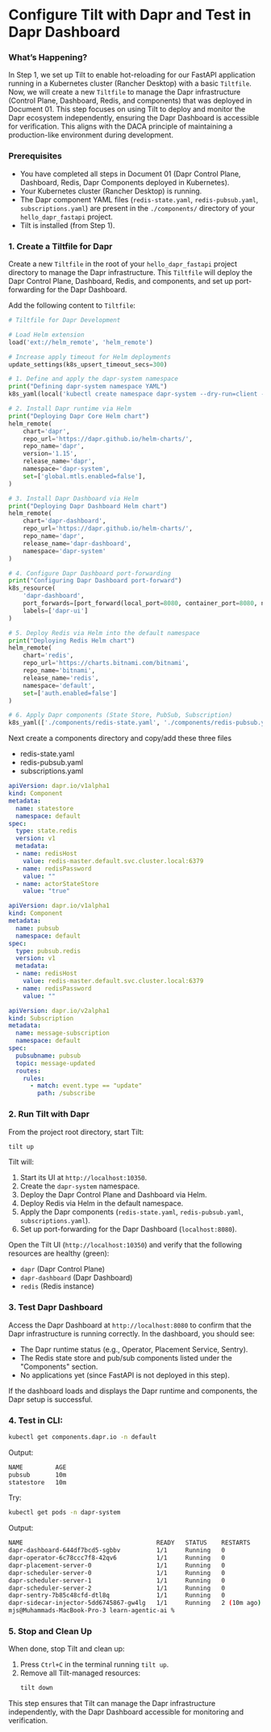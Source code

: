 # Configure Tilt with Dapr and Test in Dapr Dashboard

### What’s Happening?

In Step 1, we set up Tilt to enable hot-reloading for our FastAPI application running in a Kubernetes cluster (Rancher Desktop) with a basic `Tiltfile`. Now, we will create a new `Tiltfile` to manage the Dapr infrastructure (Control Plane, Dashboard, Redis, and components) that was deployed in Document 01. This step focuses on using Tilt to deploy and monitor the Dapr ecosystem independently, ensuring the Dapr Dashboard is accessible for verification. This aligns with the DACA principle of maintaining a production-like environment during development.

### Prerequisites

- You have completed all steps in Document 01 (Dapr Control Plane, Dashboard, Redis, Dapr Components deployed in Kubernetes).
- Your Kubernetes cluster (Rancher Desktop) is running.
- The Dapr component YAML files (`redis-state.yaml`, `redis-pubsub.yaml`, `subscriptions.yaml`) are present in the `./components/` directory of your `hello_dapr_fastapi` project.
- Tilt is installed (from Step 1).

### 1. Create a Tiltfile for Dapr

Create a new `Tiltfile` in the root of your `hello_dapr_fastapi` project directory to manage the Dapr infrastructure. This `Tiltfile` will deploy the Dapr Control Plane, Dashboard, Redis, and components, and set up port-forwarding for the Dapr Dashboard.

Add the following content to `Tiltfile`:

```python
# Tiltfile for Dapr Development

# Load Helm extension
load('ext://helm_remote', 'helm_remote')

# Increase apply timeout for Helm deployments
update_settings(k8s_upsert_timeout_secs=300)

# 1. Define and apply the dapr-system namespace
print("Defining dapr-system namespace YAML")
k8s_yaml(local('kubectl create namespace dapr-system --dry-run=client -o yaml'))

# 2. Install Dapr runtime via Helm
print("Deploying Dapr Core Helm chart")
helm_remote(
    chart='dapr',
    repo_url='https://dapr.github.io/helm-charts/',
    repo_name='dapr',
    version='1.15',
    release_name='dapr',
    namespace='dapr-system',
    set=['global.mtls.enabled=false'],
)

# 3. Install Dapr Dashboard via Helm
print("Deploying Dapr Dashboard Helm chart")
helm_remote(
    chart='dapr-dashboard',
    repo_url='https://dapr.github.io/helm-charts/',
    repo_name='dapr',
    release_name='dapr-dashboard',
    namespace='dapr-system'
)

# 4. Configure Dapr Dashboard port-forwarding
print("Configuring Dapr Dashboard port-forward")
k8s_resource(
    'dapr-dashboard',
    port_forwards=[port_forward(local_port=8080, container_port=8080, name='dapr-dashboard-ui')],
    labels=['dapr-ui']
)

# 5. Deploy Redis via Helm into the default namespace
print("Deploying Redis Helm chart")
helm_remote(
    chart='redis',
    repo_url='https://charts.bitnami.com/bitnami',
    repo_name='bitnami',
    release_name='redis',
    namespace='default',
    set=['auth.enabled=false']
)

# 6. Apply Dapr components (State Store, PubSub, Subscription)
k8s_yaml(['./components/redis-state.yaml', './components/redis-pubsub.yaml', './components/subscriptions.yaml'])
```

Next create a components directory and copy/add these three files
- redis-state.yaml
- redis-pubsub.yaml
- subscriptions.yaml

```redis-state.yaml
apiVersion: dapr.io/v1alpha1
kind: Component
metadata:
  name: statestore
  namespace: default
spec:
  type: state.redis
  version: v1
  metadata:
  - name: redisHost
    value: redis-master.default.svc.cluster.local:6379
  - name: redisPassword
    value: ""
  - name: actorStateStore
    value: "true"
```

```redis-pubsub.yaml
apiVersion: dapr.io/v1alpha1
kind: Component
metadata:
  name: pubsub
  namespace: default
spec:
  type: pubsub.redis
  version: v1
  metadata:
  - name: redisHost
    value: redis-master.default.svc.cluster.local:6379
  - name: redisPassword
    value: ""

```

```subscriptions.yaml
apiVersion: dapr.io/v2alpha1
kind: Subscription
metadata:
  name: message-subscription
  namespace: default
spec:
  pubsubname: pubsub
  topic: message-updated
  routes:
    rules:
      - match: event.type == "update"
        path: /subscribe
```

### 2. Run Tilt with Dapr

From the project root directory, start Tilt:

```bash
tilt up
```

Tilt will:
1. Start its UI at `http://localhost:10350`.
2. Create the `dapr-system` namespace.
3. Deploy the Dapr Control Plane and Dashboard via Helm.
4. Deploy Redis via Helm in the default namespace.
5. Apply the Dapr components (`redis-state.yaml`, `redis-pubsub.yaml`, `subscriptions.yaml`).
6. Set up port-forwarding for the Dapr Dashboard (`localhost:8080`).

Open the Tilt UI (`http://localhost:10350`) and verify that the following resources are healthy (green):
- `dapr` (Dapr Control Plane)
- `dapr-dashboard` (Dapr Dashboard)
- `redis` (Redis instance)

### 3. Test Dapr Dashboard

Access the Dapr Dashboard at `http://localhost:8080` to confirm that the Dapr infrastructure is running correctly. In the dashboard, you should see:
- The Dapr runtime status (e.g., Operator, Placement Service, Sentry).
- The Redis state store and pub/sub components listed under the "Components" section.
- No applications yet (since FastAPI is not deployed in this step).

If the dashboard loads and displays the Dapr runtime and components, the Dapr setup is successful.

### 4. Test in CLI:

```bash
kubectl get components.dapr.io -n default
```

Output:
```bash
NAME         AGE
pubsub       10m
statestore   10m
```

Try:
```bash
kubectl get pods -n dapr-system
```

Output:
```bash
NAME                                     READY   STATUS    RESTARTS      AGE
dapr-dashboard-644df7bcd5-sgbbv          1/1     Running   0             11m
dapr-operator-6c78ccc7f8-42qv6           1/1     Running   0             11m
dapr-placement-server-0                  1/1     Running   0             11m
dapr-scheduler-server-0                  1/1     Running   0             11m
dapr-scheduler-server-1                  1/1     Running   0             11m
dapr-scheduler-server-2                  1/1     Running   0             11m
dapr-sentry-7b85c48cfd-dtl8q             1/1     Running   0             11m
dapr-sidecar-injector-5dd6745867-gw4lg   1/1     Running   2 (10m ago)   11m
mjs@Muhammads-MacBook-Pro-3 learn-agentic-ai % 
```

### 5. Stop and Clean Up

When done, stop Tilt and clean up:

1. Press `Ctrl+C` in the terminal running `tilt up`.
2. Remove all Tilt-managed resources:
   ```bash
   tilt down
   ```

This step ensures that Tilt can manage the Dapr infrastructure independently, with the Dapr Dashboard accessible for monitoring and verification.